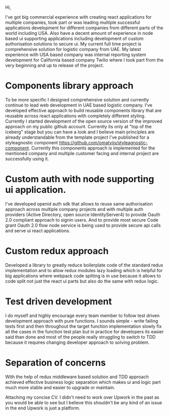 Hi,

I've got big commercial experience with creating react applications for
multiple companies, took part or was leading multiple successful
applications development for different companies from different parts of
the world including USA. Also have a decent amount of experience in node
based ui supporting applications including development of custom
authorisation solutions to secure ui. My current full time project is
comprehensive solution for logistic company from UAE. My latest experience
with USA based company was internal reporting system development for
California based company Twilio where I took part from the very beginning
and up to release of the project.

# Components library approach
To be more specific I designed comprehensive solution and currently
continue to lead web development in UAE based logistic company. I've
developed effective approach to build reusable components library that are
reusable across react applications with completely different styling.
Currently I started development of the open source version of the improved
approach on my public github account. Currently its only at "top of the
iceberg" stage but you can have a look and I believe main principles are
already understandable from the template project I've published for a
styleagnostic component https://github.com/omatviiv/styleagnostic-component.
Currently this components approach is implemented for the mentioned company
and multiple customer facing and internal project are successfully using it.

# Custom auth with node supporting ui application.
I've developed openid auth sdk that allows to reuse same authorisation
approach across multiple company projects and with multiple auth providers
(Active Directory, open source IdentityServer4) to provide Oauth 2.0
compliant approach to signin users. And to provide most secure Code grant
Oauth 2.0 flow node service is being used to provide secure api calls and
serve ui react applications.

# Custom redux approach
Developed a library to greatly reduce boilerplate code of the standard
redux implementation and to allow redux modules lazy loading which is
helpful for big applications where webpack code spliting is in use because
it allows to code split not just the react ui parts but also do the same
with redux logic.

# Test driven development
I do myself and highly encourage every team member to follow test driven
development approach with pure functions. I sounds simple - write failing
tests first and then throughout the target function implementation slowly
fix all the cases in the function test plan but in practice for developers
its easier said than done and most of the people really struggling to
switch to TDD because it requires changing developer approach to solving
problem.

# Separation of concerns
With the help of redux middleware based solution and TDD approach achieved
effective business logic separation which makes ui and logic part much more
stable and easier to upgrade or maintain.

Attaching my concise CV. I didn't need to work over Upwork in the past as
you would be able to see but I believe this shouldn't be any kind of an
issue in the end Upwork is just a platform.
